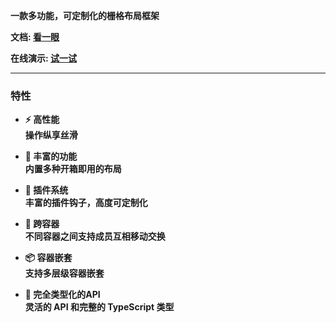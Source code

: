 <style>
li,p,a{
 font-weight: bold;
}
</style>


一款多功能，可定制化的栅格布局框架

文档:
<a href="https://biggerstar.github.io/any-grid-layout/" target="_blank">
看一眼
</a>

在线演示:
<a href="https://biggerstar.github.io/any-grid-layout/example/basic.html" target="_blank">
试一试
</a>

<hr/>

### 特性

- ⚡️ 高性能
  <br/>操作纵享丝滑

- 📝 丰富的功能
  <br/>内置多种开箱即用的布局

- 🎹 插件系统
  <br/>丰富的插件钩子，高度可定制化

- 🔲 跨容器
  <br/>不同容器之间支持成员互相移动交换

- 📦 容器嵌套
  <br/>支持多层级容器嵌套

- 🔑 完全类型化的API
  <br/>灵活的 API 和完整的 TypeScript 类型


